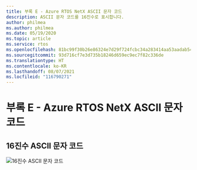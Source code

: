```yaml
---
title: 부록 E - Azure RTOS NetX ASCII 문자 코드
description: ASCII 문자 코드를 16진수로 표시합니다.
author: philmea
ms.author: philmea
ms.date: 05/19/2020
ms.topic: article
ms.service: rtos
ms.openlocfilehash: 81bc99f30b26e86324e7d29f724fcbc34a283414aa53aadab543f10d90bfda89
ms.sourcegitcommit: 93d716cf7e3d735b18246d659ec9ec7f82c336de
ms.translationtype: HT
ms.contentlocale: ko-KR
ms.lasthandoff: 08/07/2021
ms.locfileid: "116790271"
---
```

# <a name="appendix-e---azure-rtos-netx-ascii-character-codes"></a>부록 E - Azure RTOS NetX ASCII 문자 코드

## <a name="ascii-character-codes-in-hex"></a>16진수 ASCII 문자 코드

![16진수 ASCII 문자 코드](./media/user-guide/ascii-character-codes-hex.png) 
